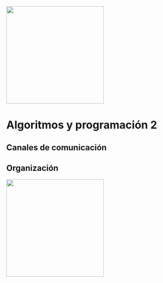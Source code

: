<img width="256" src="https://www.icesi.edu.co/launiversidad/images/La_universidad/logo_icesi.png">

# Algoritmos y programación 2

## Canales de comunicación

## Organización

<a href="https://miro.com/app/board/o9J_l3E2tQU=/"><img width="256" src="https://www.icesi.edu.co/launiversidad/images/La_universidad/logo_icesi.png"></a>